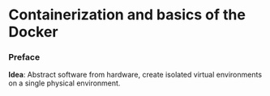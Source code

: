 # Containerization and basics of the Docker
### Preface
**Idea**: Abstract software from hardware, create isolated virtual environments on a single physical environment.

